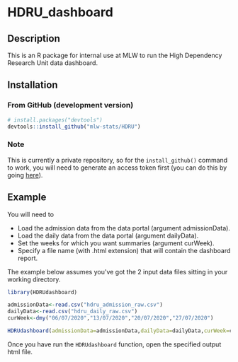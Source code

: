# HDRU_dashboard

## Description

This is an R package for internal use at MLW to run the High Dependency Research Unit data dashboard.



## Installation

### From GitHub (development version)

``` r
# install.packages("devtools")
devtools::install_github("mlw-stats/HDRU")
```
### Note

This is currently a private repository, so for the `install_github()` command to work, you will need to generate an access token first (you can do this by going [here](https://github.com/settings/tokens)).

## Example

You will need to

* Load the admission data from the data portal (argument admissionData).
* Load the daily data from the data portal (argument dailyData).
* Set the weeks for which you want summaries (argument curWeek).
* Specify a file name (with .html extension) that will contain the dashboard report.

The example below assumes you've got the 2 input data files sitting in your working directory.

``` r
library(HDRUdashboard)

admissionData<-read.csv("hdru_admission_raw.csv")
dailyData<-read.csv("hdru_daily_raw.csv")
curWeek<-dmy("06/07/2020","13/07/2020","20/07/2020","27/07/2020")

HDRUdashboard(admissionData=admissionData,dailyData=dailyData,curWeek=curWeek,file.name="HDRUdashboard.html")
```

Once you have run the `HDRUdashboard` function, open the specified output html file.


